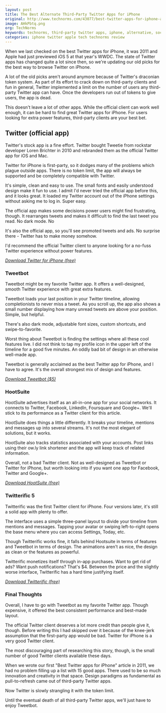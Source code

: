 ```yaml
---
layout: post
title: The Best Alternate Third-Party Twitter Apps for iPhone
original: http://www.technorms.com/43077/best-twitter-apps-for-iphone-and-ipad
image: AHkPbtq.png
org: TechNorms
keywords: technorms, third-party twitter apps, iphone, alternative, social network, tweetbot
categories: iphone twitter apple tech technorms review
---
```


When we last checked on the best Twitter apps for iPhone, it was 2011 and Apple had just previewed iOS 5 at that year's WWDC. The state of Twitter apps has changed quite a lot since then, so we're updating our old picks for the best way to browse Twitter on iPhone. 

<!--break-->

A lot of the old picks aren't around anymore because of Twitter's draconian token system. As part of its effort to crack down on third-party clients and fun in general, Twitter implemented a limit on the number of users any third-party Twitter app can have. Once the developers run out of tokens to give users, the app is dead. 

This doesn't leave a lot of other apps. While the official client can work well enough, it can be hard to find great Twitter apps for iPhone. For users looking for extra power features, third-party clients are your best bet. 

## Twitter (official app)

Twitter's stock app is a fine effort. Twitter bought Tweetie from rockstar developer Loren Brichter in 2010 and rebranded them as the official Twitter app for iOS and Mac. 

Twitter for iPhone is first-party, so it dodges many of the problems which plague outside apps. There is no token limit, the app will always be supported and be completely compatible with Twitter. 

It's simple, clean and easy to use. The small fonts and easily understood design make it fun to use. I admit I'd never tried the official app before this, and it looks great. It loaded my Twitter account out of the iPhone settings without asking me to log in. Super easy. 

The official app makes some decisions power users might find frustrating, though. It rearranges tweets and makes it difficult to find the last tweet you read. No dark mode. No 

It's also the official app, so you'll see promoted tweets and ads. No surprise there - Twitter has to make money somehow. 

I'd recommend the official Twitter client to anyone looking for a no-fuss Twitter experience without power features.

[*Download Twitter for iPhone (free)*](https://itunes.apple.com/us/app/twitter/id333903271?mt=8)

### Tweetbot

Tweetbot might be my favorite Twitter app. It offers a well-designed, smooth Twitter experience with great extra features. 

Tweetbot loads your last position in your Twitter timeline, allowing completionists to never miss a tweet. As you scroll up, the app also shows a small number displaying how many unread tweets are above your position. Simple, but helpful. 

There's also dark mode, adjustable font sizes, custom shortcuts, and swipe-to-favorite. 

Worst thing about Tweetbot is finding the settings where all these cool features live. I did not think to tap my profile icon in the upper left of the timeline for a good five minutes. An oddly bad bit of design in an otherwise well-made app. 

Tweetbot is generally acclaimed as the best Twitter app for iPhone, and I have to agree. It's the overall strongest mix of design and features. 

[*Download Tweetbot ($5)*](https://itunes.apple.com/us/app/id722294701?mt=8)

### HootSuite

HootSuite advertises itself as an all-in-one app for your social networks. It connects to Twitter, Facebook, LinkedIn, Foursquare and Google+. We'll stick to its performance as a Twitter client for this article. 

HootSuite does things a little differently. It breaks your timeline, mentions and messages up into several streams. It's not the most elegant of solutions, but it works. 

HootSuite also tracks statistics associated with your accounts. Post links using their ow.ly link shortener and the app will keep track of related information. 

Overall, not a bad Twitter client. Not as well-designed as Tweetbot or Twitter for iPhone, but worth looking into if you want one app for Facebook, Twitter and Google+. 

[*Download HootSuite (free)*](https://itunes.apple.com/us/app/hootsuite-for-twitter-social/id341249709?mt=8)

### Twitterific 5

Twitterific was the first Twitter client for iPhone. Four versions later, it's still a solid app with plenty to offer. 

The interface uses a simple three-panel layout to divide your timeline from mentions and messages. Tapping your avatar or swiping left-to-right opens the base menu where you can access Settings, Today, etc. 

Though Twitterific works fine, it falls behind Hootsuite in terms of features and Tweetbot in terms of design. The animations aren't as nice, the design as clean or the features as powerful. 

Twitterific monetizes itself through in-app purchases. Want to get rid of ads? Want push notifications? That's $4. Between the price and the slightly worse interface, Twitterific has a hard time justifying itself. 

[*Download Twitterific (free)*](https://itunes.apple.com/us/app/twitterrific-5-for-twitter/id580311103?mt=8)

### Final Thoughts

Overall, I have to go with Tweetbot as my favorite Twitter app. Though expensive, it offered the best consistent performance and best-made layout. 

The official Twitter client deserves a lot more credit than people give it, though. Before writing this I had skipped over it because of the knee-jerk assumption that the first-party app would be bad. Twitter for iPhone is a very good Twitter client. 

The most discouraging part of researching this story, though, is the small number of good Twitter clients available these days. 

When we wrote our first "Best Twitter apps for iPhone" article in 2011, we had no problem filling up a list with 15 good apps. There used to be so much innovation and creativity in that space. Design paradigms as fundamental as pull-to-refresh came out of third-party Twitter apps.

Now Twitter is slowly strangling it with the token limit. 

Until the eventual death of all third-party Twitter apps, we'll just have to enjoy Tweetbot. 